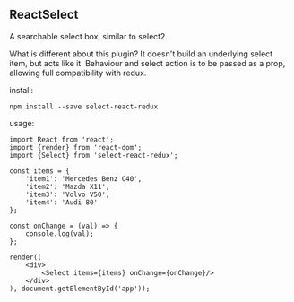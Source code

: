 ## ReactSelect

A searchable select box, similar to select2.

What is different about this plugin? It doesn't build an underlying select item, but acts like it. 
Behaviour and select action is to be passed as a prop, allowing full compatibility with redux.

install:
```
npm install --save select-react-redux
```

usage: 
```
import React from 'react';
import {render} from 'react-dom';
import {Select} from 'select-react-redux';

const items = {
    'item1': 'Mercedes Benz C40',
    'item2': 'Mazda X11',
    'item3': 'Volvo V50',
    'item4': 'Audi 80'
};

const onChange = (val) => {
    console.log(val);
};

render((
    <div>
        <Select items={items} onChange={onChange}/>
    </div>
), document.getElementById('app'));
```
